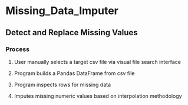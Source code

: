 # Missing_Data_Imputer
## Detect and Replace Missing Values

### Process
1) User manually selects a target csv file via visual file search interface

2) Program builds a Pandas DataFrame from csv file 

3) Program inspects rows for missing data 

4) Imputes missing numeric values based on interpolation methodology

